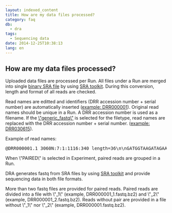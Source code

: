 ```yaml
---
layout: indexed_content
title: How are my data files processed?
category: faq
db:
  - dra
tags: 
  - Sequencing data
date: 2014-12-25T10:38:13
lang: en
---
```


## How are my data files processed?

<p>Uploaded data files are processed per Run. All files under a Run are merged into single <a href=\"http://www.ncbi.nlm.nih.gov/books/NBK47539/#SRA_Overview_BK.SRA_Architecture\">binary SRA file</a> by using <a href=\"http://trace.ncbi.nlm.nih.gov/Traces/sra/sra.cgi?view=toolkit_doc\">SRA toolkit</a>. During this conversion, length and format of all reads are checked.</p><p>Read names are editted and identifiers (DRR accession number + serial number) are automatically inserted (<a href=\"http://trace.ncbi.nlm.nih.gov/Traces/sra/?view=run_browser&amp;run=DRR000001\">example: DRR000001</a>). <span class=\"attention_text\">Original read names should be unique in a Run.</span> A DRR accession number is used as a filename. If the <a href=\"/dra/submission-e.html#File_Type\">\"generic_fastq\"</a> is selected for the filetype, read names are replaced with the DRR accession number + serial number. (<a href=\"http://trace.ncbi.nlm.nih.gov/Traces/sra/?view=run_browser&amp;run=DRR030615\">example: DRR030615</a>).</p><p class=\"no_bottom\">Example of read names:</p><pre class=\"code\">@DRR000001.1 3060N:7:1:1116:340 length=36\n\nGATGGTAAGATAGAAGCAGTTGAAGTTTACAAACCG\n\n+DRR000001.1 3060N:7:1:1116:340 length=36\n\nIIIII%IIIIIIIIII7IHII26:C6EI)+,9,%%*\n\n@DRR000001.2 3060N:7:1:1114:186 length=36\n\nGATATTGGCCTGCAGAAGTTCTTCCTGAAAGATGAT\n\n+DRR000001.2 3060N:7:1:1114:186 length=36\n\nIIIIIIIIIIIIIGI8IIDI6II;?:,+9+&gt;.A1,I\n\n@DRR000001.3 3060N:7:1:945:361 length=36\n\nGTCAGGATCGGTCTCGCCTTTTAATAGAGGGAGATA\n\n+DRR000001.3 3060N:7:1:945:361 length=36\n\nIIIIIIIIIIIIIIII=3IIII&gt;&gt;I;-52/./+.I,</pre><p>When \"PAIRED\" is selected in Experiment, paired reads are grouped in a Run.</p><p>DRA generates fastq from SRA files by using <a href=\"http://trace.ncbi.nlm.nih.gov/Traces/sra/sra.cgi?view=toolkit_doc\">SRA toolkit</a> and provide sequencing data in both file formats.</p><p>More than two fastq files are provided for paired reads. Paired reads are divided into a file with \"_1\" (example, DRR000001_1.fastq.bz2) and \"_2\" (example, DRR000001_2.fastq.bz2). Reads without pair are provided in a file without \"_1\" nor \"_2\" (example, DRR000001.fastq.bz2).</p>